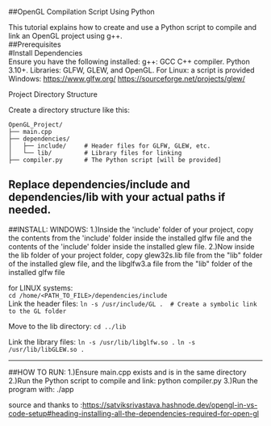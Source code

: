 ##OpenGL Compilation Script Using Python

This tutorial explains how to create and use a Python script to compile and link an OpenGL project using g++.  
##Prerequisites  
#Install Dependencies  
Ensure you have the following installed:
    g++: GCC C++ compiler.
    Python 3.10+.
    Libraries: GLFW, GLEW, and OpenGL.
For Linux: a script is provided
Windows:
https://www.glfw.org/
https://sourceforge.net/projects/glew/

Project Directory Structure

Create a directory structure like this:
```
OpenGL_Project/
├── main.cpp
├── dependencies/
│   ├── include/     # Header files for GLFW, GLEW, etc.
│   └── lib/         # Library files for linking
├── compiler.py      # The Python script [will be provided]
```

Replace dependencies/include and dependencies/lib with your actual paths if needed.
--------------------------------------------------------------------------------------------
##INSTALL:
WINDOWS:
1.)Inside the 'include' folder of your project, 
copy the contents from the 'include' folder inside the installed glfw file
and the contents of the 'include' folder inside the installed glew file.
2.)Now inside the lib folder of your project folder,
copy glew32s.lib file from the "lib" folder of the installed glew file,
and the libglfw3.a file from the "lib" folder of the installed glfw file

for LINUX systems:  
```cd /home/<PATH_TO_FILE>/dependencies/include```  
Link the header files:
```ln -s /usr/include/GL .  # Create a symbolic link to the GL folder```

Move to the lib directory:
```cd ../lib```

Link the library files:
```ln -s /usr/lib/libglfw.so .```
```ln -s /usr/lib/libGLEW.so .```


--------------------------------------------------------------------------------------------
##HOW TO RUN:
1.)Ensure main.cpp exists and is in the same directory
2.)Run the Python script to compile and link:
python compiler.py
3.)Run the program with:
./app


source and thanks to :https://satviksrivastava.hashnode.dev/opengl-in-vs-code-setup#heading-installing-all-the-dependencies-required-for-open-gl
